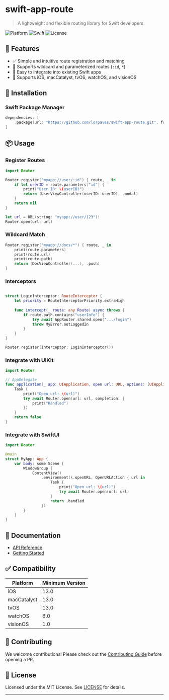 # swift-app-route

> A lightweight and flexible routing library for Swift developers.

![Platform](https://img.shields.io/badge/platform-iOS%20%7C%20tvOS%20%7C%20watchOS%20%7C%20visionOS-lightgrey)
![Swift](https://img.shields.io/badge/swift-5.9-orange)
![License](https://img.shields.io/github/license/your-username/swift-app-route)

## 🧩 Features

- ✅ Simple and intuitive route registration and matching
- 🔀 Supports wildcard and parameterized routes (`:id`, `*`)
- 🔧 Easy to integrate into existing Swift apps
- 📱 Supports iOS, macCatalyst, tvOS, watchOS, and visionOS

## 🚀 Installation

### Swift Package Manager

```swift
dependencies: [
    .package(url: "https://github.com/lorpaves/swift-app-route.git", from: "1.0.0")
]
```

## 📦 Usage

### Register Routes

```swift
import Router

Router.register("myapp://user/:id") { route, _ in
    if let userID = route.parameters["id"] {
        print("User ID: \(userID)")
        return (UserViewController(userID: userID), .modal)
    }
    return nil
}

let url = URL(string: "myapp://user/123")!
Router.open(url: url)

```

### Wildcard Match

```swift
Router.register("myapp://docs/*") { route, _ in
    print(route.parameters)
    print(route.url)
    print(route.path)
    return (DocViewController(...), .push)
}
```

### Interceptors

```swift

struct LoginInterceptor: RouteInterceptor {
    let priority = RouteInterceptorPriority.extraHigh
    
    func intercept(_ route: any Route) async throws {
        if route.path.contains("userInfo") {
            try await AppRouter.shared.open(".../login")
            throw MyError.notLoggedIn
        }
    }
}

Router.register(interceptor: LoginInterceptor())

```

### Integrate with UIKit


```swift
import Router

// AppDelegate
func application(_ app: UIApplication, open url: URL, options: [UIApplication.OpenURLOptionsKey : Any] = [:]) -> Bool {
    Task {
        print("Open url: \(url)")
        try await Router.open(url: url, completion: {
            print("Handled")
        })
    }
    return false
}

```

### Integrate with SwiftUI

```swift
import Router

@main
struct MyApp: App {
    var body: some Scene {
        WindowGroup {
            ContentView()
                .environment(\.openURL, OpenURLAction { url in
                    Task {
                        print("Open url: \(url)")
                        try await Router.open(url: url)
                    }
                    return .handled
                })
        }
    }
}

```

## 📄 Documentation

- [API Reference](./Documentation/API.md)
- [Getting Started](./Documentation/GettingStarted.md)

## ✅ Compatibility

| Platform    | Minimum Version |
|-------------|-----------------|
| iOS         | 13.0            |
| macCatalyst | 13.0            |
| tvOS        | 13.0            |
| watchOS     | 6.0             |
| visionOS    | 1.0             |

## 🙌 Contributing

We welcome contributions! Please check out the [Contributing Guide](./CONTRIBUTING.md) before opening a PR.

## 📄 License

Licensed under the MIT License. See [LICENSE](./LICENSE) for details.

---
